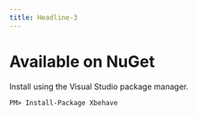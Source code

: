```yaml
---
title: Headline-3
---
```

# Available on NuGet #

Install using the Visual Studio package manager.

    PM> Install-Package Xbehave